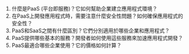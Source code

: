 1. 什麼是PaaS (平台即服務)？它如何幫助企業建立應用程式環境？
2. 在PaaS上開發應用程式時，需要注意什麼安全性問題？如何確保應用程式的安全性？
3. PaaS和SaaS之間有什麼區別？它們分別適用於哪些企業和應用程式？
4. PaaS提供哪些基本的服務？開發者如何使用這些服務來加速應用程式開發？
5. PaaS最適合哪些企業使用？它的價格如何計算？